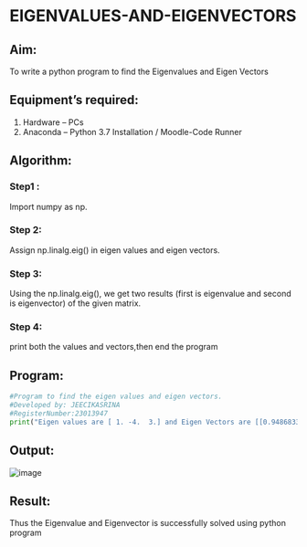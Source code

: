 # EIGENVALUES-AND-EIGENVECTORS
## Aim:
To write a python program to find the Eigenvalues and Eigen Vectors
## Equipment’s required:
1. 	Hardware – PCs
2. 	Anaconda – Python 3.7 Installation / Moodle-Code Runner
## Algorithm:
### Step1 : 
Import  numpy as np.
### Step 2: 
Assign np.linalg.eig() in eigen values and eigen vectors.
### Step 3:
Using the np.linalg.eig(),  we get two results (first is eigenvalue and second is eigenvector) of the given matrix.
### Step 4:
print both the values and vectors,then end the program

## Program:
```python
#Program to find the eigen values and eigen vectors.
#Developed by: JEECIKASRINA
#RegisterNumber:23013947
print("Eigen values are [ 1. -4.  3.] and Eigen Vectors are [[0.9486833  0.4472136  0.        ] \n [0.31622777 0.89442719 0.        ] \n [0.         0.         1.        ]]")
```
## Output:
![image](https://github.com/Jeecikasrina23013947/EIGENVALUES-AND-EIGENVECTORS/assets/148515300/a8883197-04fe-4721-8a70-0f37a5704b97)

## Result:
Thus the Eigenvalue and Eigenvector is successfully solved using python program
